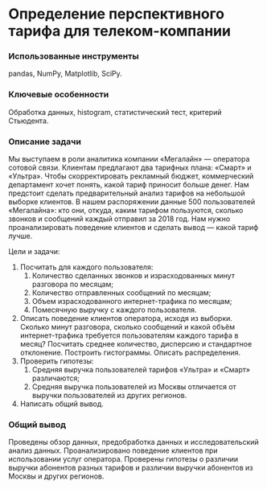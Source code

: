 
# Определение перспективного тарифа для телеком-компании

### Использованные инструменты
pandas, NumPy, Matplotlib, SciPy.

### Ключевые особенности
Обработка данных, histogram, статистический тест, критерий Стьюдента.

### Описание задачи
Мы выступаем в роли аналитика компании «Мегалайн» — оператора сотовой связи. Клиентам предлагают два тарифных плана: «Смарт» и «Ультра». Чтобы скорректировать рекламный бюджет, коммерческий департамент хочет понять, какой тариф приносит больше денег. Нам предстоит сделать предварительный анализ тарифов на небольшой выборке клиентов. В нашем распоряжении данные 500 пользователей «Мегалайна»: кто они, откуда, каким тарифом пользуются, сколько звонков и сообщений каждый отправил за 2018 год. Нам нужно проанализировать поведение клиентов и сделать вывод — какой тариф лучше.

Цели и задачи:
1. Посчитать для каждого пользователя: 
    1. Количество сделанных звонков и израсходованных минут разговора по месяцам;
    2. Количество отправленных сообщений по месяцам;
    3. Объем израсходованного интернет-трафика по месяцам;
    4. Помесячную выручку с каждого пользователя.
2. Описать поведение клиентов оператора, исходя из выборки. Сколько минут разговора, сколько сообщений и какой объём интернет-трафика требуется пользователям каждого тарифа в месяц? Посчитать среднее количество, дисперсию и стандартное отклонение. Построить гистограммы. Описать распределения.
3. Проверить гипотезы:
    1. Средняя выручка пользователей тарифов «Ультра» и «Смарт» различаются;
    2. Средняя выручка пользователей из Москвы отличается от выручки пользователей из других регионов.
4. Написать общий вывод.


### Общий вывод
Проведены обзор данных, предобработка данных и исследовательский анализ данных. Проанализировано поведение клиентов при использовании услуг оператора. Проверены гипотезы о различии выручки абонентов разных тарифов и различии выручки абонентов из Москвы и других регионов.

